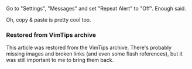 <!-- :metadata:

title: Short and Sweet iPhone 3.0 Software Review
tags: Gadgets
publishedAt: 2009-06-18T19:11:29-07:00
summary:

Go to "Settings", "Messages" and set "Repeat Alert" to "Off".  Enough said.

-->

Go to "Settings", "Messages" and set "Repeat Alert" to "Off".  Enough said.

Oh, copy & paste is pretty cool too.

<div class="restored-from-archive">
  <h3>Restored from VimTips archive</h3>
  <p>
  This article was restored from the VimTips archive. There's probably
  missing images and broken links (and even some flash references), but it
  was still important to me to bring them back.
  </p>
</div>
